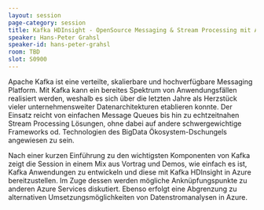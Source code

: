 ```yaml
---
layout: session
page-category: session
title: Kafka HDInsight - OpenSource Messaging & Stream Processing mit Azure
speaker: Hans-Peter Grahsl
speaker-id: hans-peter-grahsl
room: TBD
slot: S0900
---
```


Apache Kafka ist eine verteilte, skalierbare und hochverfügbare Messaging Platform. Mit Kafka kann ein bereites Spektrum von Anwendungsfällen realisiert werden, weshalb es sich über die letzten Jahre als Herzstück vieler unternehmensweiter Datenarchitekturen etablieren konnte. Der Einsatz reicht von einfachen Message Queues bis hin zu echtzeitnahen Stream Processing Lösungen, ohne dabei auf andere schwergewichtige Frameworks od. Technologien des BigData Ökosystem-Dschungels angewiesen zu sein.

Nach einer kurzen Einführung zu den wichtigsten Komponenten von Kafka zeigt die Session in einem Mix aus Vortrag und Demos, wie einfach es ist, Kafka Anwendungen zu entwickeln und diese mit Kafka HDInsight in Azure bereitzustellen. Im Zuge dessen werden mögliche Anknüpfungspunkte zu anderen Azure Services diskutiert. Ebenso erfolgt eine Abgrenzung zu alternativen Umsetzungsmöglichkeiten von Datenstromanalysen in Azure.
